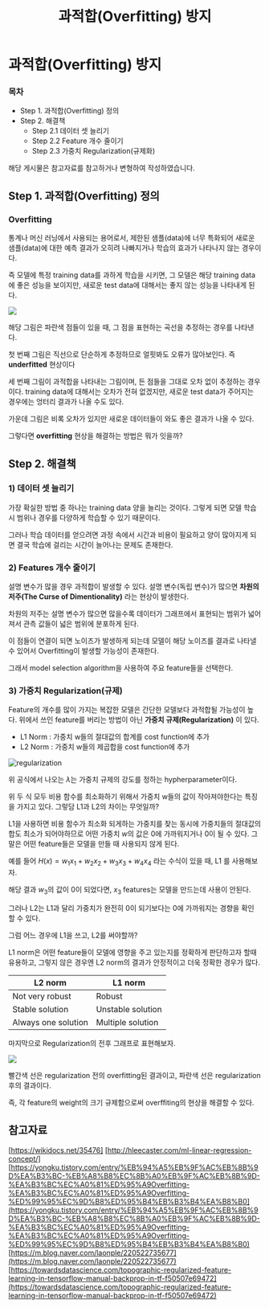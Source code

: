 ﻿---  
title:  "과적합(Overfitting) 방지"  
  
categories:  
 - Machine Learning  
tags:  
 - Study, Machine Learning  
 
---
# 과적합(Overfitting) 방지
### 목차

-  Step 1. 과적합(Overfitting) 정의
-  Step 2. 해결책
	*  Step 2.1 데이터 셋 늘리기
	*  Step 2.2 Feature 개수 줄이기
	*  Step 2.3 가중치 Regularization(규제화)

해당 게시물은 참고자료를 참고하거나 변형하여 작성하였습니다.

## Step 1. 과적합(Overfitting) 정의

### Overfitting
 통계나 머신 러닝에서 사용되는 용어로서, 제한된 샘플(data)에 너무 특화되어 새로운 샘플(data)에 대한 예측 결과가 오히려 나빠지거나 학습의 효과가 나타나지 않는 경우이다.

즉 모델에 특정 training data를 과하게 학습을 시키면, 그 모델은 해당 training data에 좋은 성능을 보이지만, 새로운 test data에 대해서는 좋지 않는 성능을 나타내게 된다.

![](https://miro.medium.com/max/1266/1*_7OPgojau8hkiPUiHoGK_w.png)

해당 그림은 파란색 점들이 있을 때, 그 점을 표현하는 곡선을 추정하는 경우를 나타낸다.

첫 번째 그림은 직선으로 단순하게 추정하므로 얼핏봐도 오류가 많아보인다. 즉 **underfitted** 현상이다

세 번째 그림이 과적합을 나타내는 그림이며, 든 점들을 그대로 오차 없이 추정하는 경우이다. training data에 대해서는 오차가 전혀 없겠지만, 새로운 test data가 주어지는 경우에는 엉터리 결과가 나올 수도 있다.

가운데 그림은 비록 오차가 있지만 새로운 데이터들이 와도 좋은 결과가 나올 수 있다.

그렇다면 **overfitting** 현상을 해결하는 방법은 뭐가 잇을까?

## Step 2. 해결책 

### 1) 데이터 셋 늘리기

가장 확실한 방법 중 하나는 training data 양을 늘리는 것이다. 그렇게 되면 모델 학습시 범위나 경우를 다양하게 학습할 수 있기 때문이다.

그러나 학습 데이터를 얻으려면 과정 속에서 시간과 비용이 필요하고 양이 많아지게 되면 결국 학습에 걸리는 시간이 늘어나는 문제도 존재한다.

### 2) Features 개수 줄이기

설명 변수가 많을 경우 과적합이 발생할 수 있다. 설명 변수(독립 변수)가 많으면 **차원의 저주(The Curse of Dimentionality)** 라는 현상이 발생한다. 

차원의 저주는 설명 변수가 많으면 많을수록 데이터가 그래프에서 표현되는 범위가 넓어져서 관측 값들이 넓은 범위에 분포하게 된다.

 이 점들이 연결이 되면 노이즈가 발생하게 되는데 모델이 해당 노이즈를 결과로 나타낼 수 있어서 Overfitting이 발생할 가능성이 존재한다.

그래서 model selection algorithm을 사용하여 주요 feature들을 선택한다.
 
### 3)  가중치 Regularization(규제)

Feature의 개수를 많이 가지는 복잡한 모델은 간단한 모델보다 과적합될 가능성이 높다. 위에서 쓰인 feature를 버리는 방법이 아닌 **가중치 규제(Regularization)** 이 있다.

- L1 Norm : 가중치 w들의 절대값의 합계를 cost function에 추가
- L2 Norm : 가중치 w들의 제곱합을 cost function에 추가

![regularization](https://user-images.githubusercontent.com/59912557/76288482-28869780-62ea-11ea-9a3b-529a722185a8.PNG)

위 공식에서 나오는 $λ$는 가중치 규제의 강도를 정하는 hypherparameter이다. 

위 두 식 모두 비용 함수를 최소화하기 위해서 가중치 w들의 값이 작아져야한다는 특징을 가지고 있다. 그렇담 L1과 L2의 차이는 무엇일까?

L1을 사용하면 비용 함수가 최소화 되게하는 가중치를 찾는 동시에 가중치들의 절대값의 합도 최소가 되어야하므로 어떤 가중치 $w$의 값은 0에 가까워지거나 0이 될 수 있다.  그 말은 어떤 feature들은 모델을 만들 때 사용되지 않게 된다.

예를 들어 $H(x) = w_{1}x_{1} + w_{2}x_{2} + w_{3}x_{3} + w_{4}x_{4}$ 라는 수식이 있을 때, L1 를 사용해보자.

해당 결과 $w_3$의 값이 0이 되었다면, $x_3$ features는 모델을 만드는데 사용이 안된다.

그러나 L2는 L1과 달리 가중치가 완전히 0이 되기보다는 0에 가까워지는 경향을 확인 할 수 있다.

그럼 어느 경우에 L1을 쓰고, L2를 써야할까?

L1 norm은 어떤 feature들이 모델에 영향을 주고 있는지를 정확하게 판단하고자 할때 유용하고, 그렇지 않은 경우엔 L2 norm의 결과가 안정적이고 더욱 정확한 경우가 많다.


L2 norm |L1 norm
-------- | -----
Not very robust | Robust
Stable solution | Unstable solution
Always one solution | Multiple solution

마지막으로 Regularization의 전후 그래프로 표현해보자.

![](https://miro.medium.com/max/297/1*LbNfJzZ-Kt3JYzaeV-ZNHA.png)

빨간색 선은 regularization 전의 overfitting된 결과이고, 
파란색 선은 regularization 후의 결과이다. 

즉, 각 feature의 weight의 크기 규제함으로써 overffiting의 현상을 해결할 수 있다.

## 참고자료 

[https://wikidocs.net/35476] [http://hleecaster.com/ml-linear-regression-concept/]
[https://yongku.tistory.com/entry/%EB%94%A5%EB%9F%AC%EB%8B%9D%EA%B3%BC-%EB%A8%B8%EC%8B%A0%EB%9F%AC%EB%8B%9D-%EA%B3%BC%EC%A0%81%ED%95%A9Overfitting-%EA%B3%BC%EC%A0%81%ED%95%A9Overfitting-%ED%99%95%EC%9D%B8%ED%95%B4%EB%B3%B4%EA%B8%B0](https://yongku.tistory.com/entry/%EB%94%A5%EB%9F%AC%EB%8B%9D%EA%B3%BC-%EB%A8%B8%EC%8B%A0%EB%9F%AC%EB%8B%9D-%EA%B3%BC%EC%A0%81%ED%95%A9Overfitting-%EA%B3%BC%EC%A0%81%ED%95%A9Overfitting-%ED%99%95%EC%9D%B8%ED%95%B4%EB%B3%B4%EA%B8%B0)
[https://m.blog.naver.com/laonple/220522735677](https://m.blog.naver.com/laonple/220522735677)
[https://towardsdatascience.com/topographic-regularized-feature-learning-in-tensorflow-manual-backprop-in-tf-f50507e69472](https://towardsdatascience.com/topographic-regularized-feature-learning-in-tensorflow-manual-backprop-in-tf-f50507e69472)
